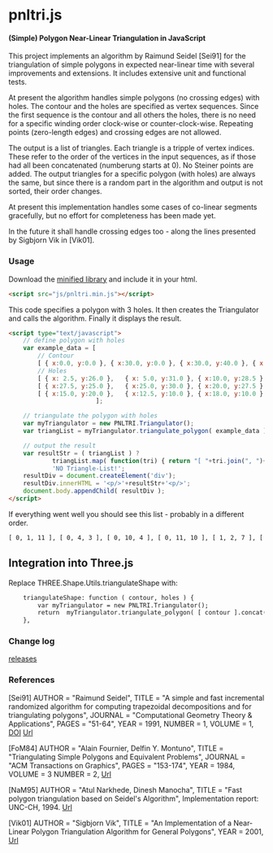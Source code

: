 pnltri.js
=========

#### (Simple) Polygon Near-Linear Triangulation in JavaScript ####

This project implements an algorithm by Raimund Seidel [Sei91] for the triangulation of simple polygons in expected near-linear time with several improvements and extensions. It includes extensive unit and functional tests.

At present the algorithm handles simple polygons (no crossing edges) with holes. The contour and the holes are specified as vertex sequences. Since the first sequence is the contour and all others the holes, there is no need for a specific winding order clock-wise or counter-clock-wise.
Repeating points (zero-length edges) and crossing edges are not allowed.

The output is a list of triangles. Each triangle is a tripple of vertex indices. These refer to the order of the vertices in the input sequences, as if those had all been concatenated (numberung starts at 0). No Steiner points are added.
The output triangles for a specific polygon (with holes) are always the same, but since there is a random part in the algorithm and output is not sorted, their order changes.

At present this implementation handles some cases of co-linear segments gracefully, but no effort for completeness has been made yet.

In the future it shall handle crossing edges too - along the lines presented by Sigbjorn Vik in [Vik01].


### Usage ###

Download the [minified library](URL) and include it in your html.

```html
<script src="js/pnltri.min.js"></script>
```

This code specifies a polygon with 3 holes. It then creates the Triangulator and calls the algorithm. Finally it displays the result.

```html
<script type="text/javascript">
	// define polygon with holes
	var example_data = [
		// Contour
		[ { x:0.0, y:0.0 },	{ x:30.0, y:0.0 }, { x:30.0, y:40.0 }, { x:0.0, y:40.0 } ],
		// Holes
		[ { x: 2.5, y:26.0 },	{ x: 5.0, y:31.0 }, { x:10.0, y:28.5 } ],
		[ { x:27.5, y:25.0 },	{ x:25.0, y:30.0 }, { x:20.0, y:27.5 } ],
		[ { x:15.0, y:20.0 },	{ x:12.5, y:10.0 }, { x:18.0, y:10.0 } ],
						];

	// triangulate the polygon with holes
	var myTriangulator = new PNLTRI.Triangulator();
	var triangList = myTriangulator.triangulate_polygon( example_data );

	// output the result
	var resultStr = ( triangList ) ?
			triangList.map( function(tri) { return "[ "+tri.join(", ")+" ]" } ).join(", ") :
			'NO Triangle-List!';
	resultDiv = document.createElement('div');
	resultDiv.innerHTML = '<p/>'+resultStr+'<p/>';
	document.body.appendChild( resultDiv );
</script>
```

If everything went well you should see this list - probably in a different order.
```html
[ 0, 1, 11 ], [ 0, 4, 3 ], [ 0, 10, 4 ], [ 0, 11, 10 ], [ 1, 2, 7 ], [ 1, 7, 12 ], [ 1, 12, 11 ], [ 2, 3, 8 ], [ 2, 8, 7 ], [ 3, 4, 5 ], [ 3, 5, 8 ], [ 4, 7, 9 ], [ 4, 9, 6 ], [ 4, 10, 7 ], [ 5, 6, 8 ], [ 6, 9, 8 ], [ 7, 10, 12 ]
```

## Integration into Three.js ##

Replace THREE.Shape.Utils.triangulateShape with:

```html
	triangulateShape: function ( contour, holes ) {
		var myTriangulator = new PNLTRI.Triangulator();
		return	myTriangulator.triangulate_polygon( [ contour ].concat(holes) );
	},
```

### Change log ###

[releases](https://github.com/jahting/pnltri.js/releases)

### References ###

[Sei91]
	AUTHOR = "Raimund Seidel",
	TITLE = "A simple and fast incremental randomized algorithm for computing trapezoidal decompositions and for triangulating polygons",
	JOURNAL = "Computational Geometry Theory & Applications",
	PAGES = "51-64",
	YEAR = 1991,
	NUMBER = 1,
	VOLUME = 1,
	[DOI](http://dx.doi.org/10.1016/0925-7721(91)90012-4)
	[Url](http://www.ime.usp.br/~walterfm/cursos/mac0331/2006/seidel.pdf)

[FoM84]
	AUTHOR = "Alain Fournier, Delfin Y. Montuno",
	TITLE = "Triangulating Simple Polygons and Equivalent Problems",
	JOURNAL = "ACM Transactions on Graphics",
	PAGES = "153-174",
	YEAR = 1984,
	VOLUME = 3
	NUMBER = 2,
	[Url](http://dl.acm.org/citation.cfm?doid=357337.357341)

[NaM95]
	AUTHOR = "Atul Narkhede, Dinesh Manocha",
	TITLE = "Fast polygon triangulation based on Seidel's Algorithm",
			Implementation report: UNC-CH, 1994.
	[Url](http://www.cs.unc.edu/~dm/CODE/GEM/chapter.html)

[Vik01]
	AUTHOR = "Sigbjorn Vik",
	TITLE = "An Implementation of a Near-Linear Polygon Triangulation Algorithm for General Polygons",
	YEAR = 2001,
	[Url](http://sigbjorn.vik.name/projects/Triangulation.pdf)


